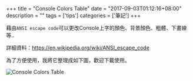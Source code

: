 +++
title = "Console Colors Table"
date = "2017-09-03T01:12:16+08:00"
description = ""
tags = ['tips']
categories = ['筆記']
+++

藉由`ANSI escape code`可以更改Console上字的顏色、背景顏色、粗體、下畫線等..

<!--more-->

詳細資料：https://en.wikipedia.org/wiki/ANSI_escape_code

為了方便使用，我將它整理成如下圖，歡迎下載使用。

![Console Colors Table](/img/2017/2017_09_03_ansi_escape_code_color_1.jpg)

